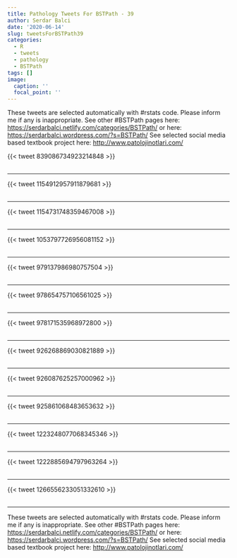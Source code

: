 ```yaml
---
title: Pathology Tweets For BSTPath - 39
author: Serdar Balci
date: '2020-06-14'
slug: tweetsForBSTPath39
categories:
  - R
  - tweets
  - pathology
  - BSTPath
tags: []
image:
  caption: ''
  focal_point: ''
---
```



These tweets are selected automatically with #rstats code. Please inform me if any is inappropriate.
See other #BSTPath pages here: https://serdarbalci.netlify.com/categories/BSTPath/  or here: https://serdarbalci.wordpress.com/?s=BSTPath/ 
See selected social media based textbook project here: http://www.patolojinotlari.com/

{{< tweet 839086734923214848 >}}
<br>
<br>
<hr>
{{< tweet 1154912957911879681 >}}
<br>
<br>
<hr>
{{< tweet 1154731748359467008 >}}
<br>
<br>
<hr>
{{< tweet 1053797726956081152 >}}
<br>
<br>
<hr>
{{< tweet 979137986980757504 >}}
<br>
<br>
<hr>
{{< tweet 978654757106561025 >}}
<br>
<br>
<hr>
{{< tweet 978171535968972800 >}}
<br>
<br>
<hr>
{{< tweet 926268869030821889 >}}
<br>
<br>
<hr>
{{< tweet 926087625257000962 >}}
<br>
<br>
<hr>
{{< tweet 925861068483653632 >}}
<br>
<br>
<hr>
{{< tweet 1223248077068345346 >}}
<br>
<br>
<hr>
{{< tweet 1222885694797963264 >}}
<br>
<br>
<hr>
{{< tweet 1266556233051332610 >}}
<br>
<br>
<hr>


These tweets are selected automatically with #rstats code. Please inform me if any is inappropriate.
See other #BSTPath pages here: https://serdarbalci.netlify.com/categories/BSTPath/  or here: https://serdarbalci.wordpress.com/?s=BSTPath/ 
See selected social media based textbook project here: http://www.patolojinotlari.com/

